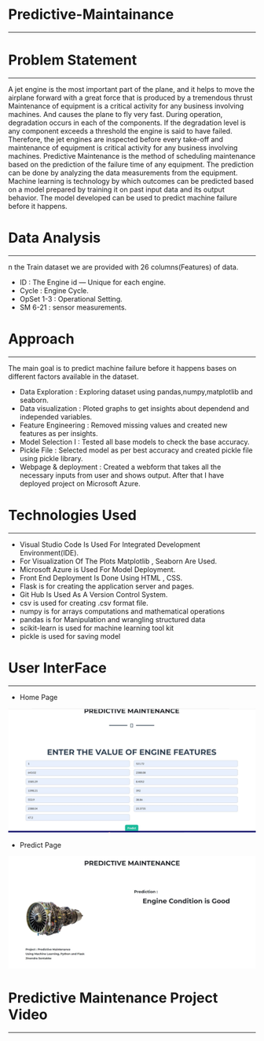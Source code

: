 # Predictive-Maintainance
----------------------------------------------------------------------------------------------------------------------------------------------------------------------

# Problem Statement
-------------------------------------------------------------------------------------------------------------------------------------------------------------------------------

A jet engine is the most important part of the plane, and it helps to move the airplane forward with a great force that is produced by a tremendous thrust Maintenance of equipment is a critical activity for any business involving machines. And causes the plane to fly very fast. During operation, degradation occurs in each of the components. If the degradation level is any component exceeds a threshold the engine is said to have failed. Therefore, the jet engines are inspected before every take-off and maintenance of equipment is critical activity for any business involving machines. Predictive Maintenance is the method of scheduling maintenance based on the prediction of the failure time of any equipment. The prediction can be done by analyzing the data measurements from the equipment. Machine learning is technology by which outcomes can be predicted based on a model prepared by training it on past input data and its output behavior. The model developed can be used to predict machine failure before it happens.

# Data Analysis
----------------------------------------------------------------------------------------------------------------------------------------------------------------------------

n the Train dataset we are provided with 26 columns(Features) of data.

* ID : The Engine id — Unique for each engine.
* Cycle : Engine Cycle.
* OpSet 1-3 : Operational Setting.
* SM 6-21 : sensor measurements.

# Approach
--------------------------------------------------------------------------------------------------------------------------------------------------------------------------------

The main goal is to predict machine failure before it happens bases on different factors available in the dataset.

* Data Exploration : Exploring dataset using pandas,numpy,matplotlib and seaborn.
* Data visualization : Ploted graphs to get insights about dependend and independed variables.
* Feature Engineering : Removed missing values and created new features as per insights.
* Model Selection I : Tested all base models to check the base accuracy.
* Pickle File : Selected model as per best accuracy and created pickle file using pickle library.
* Webpage & deployment : Created a webform that takes all the necessary inputs from user and shows output. After that I have deployed project on Microsoft Azure.


# Technologies Used
-------------------------------------------------------------------------------------------------------------------------------------------------------------

* Visual Studio Code Is Used For Integrated Development Environment(IDE).
* For Visualization Of The Plots Matplotlib , Seaborn Are Used.
* Microsoft Azure is Used For Model Deployment.
* Front End Deployment Is Done Using HTML , CSS.
* Flask is for creating the application server and pages.
* Git Hub Is Used As A Version Control System.
* csv is used for creating .csv format file.
* numpy is for arrays computations and mathematical operations
* pandas is for Manipulation and wrangling structured data
* scikit-learn is used for machine learning tool kit
* pickle is used for saving model

# User InterFace 
------------------------------------------------------------------------------------------------------------------------------------------------------------------------------

* Home Page 

<p align="center">
  <img src="https://raw.githubusercontent.com/JinendraSontakke/Predictive-Maintainance/main/IMG/home%20(1).jpg" width='600px'>
</p>

* Predict Page
<p align="center">
  <img src="https://raw.githubusercontent.com/JinendraSontakke/Predictive-Maintainance/main/IMG/predict.jpg" width='600px'>
</p>


# Predictive Maintenance Project Video 
-----------------------------------------------------------------------------------------------------------------------------------------------------


